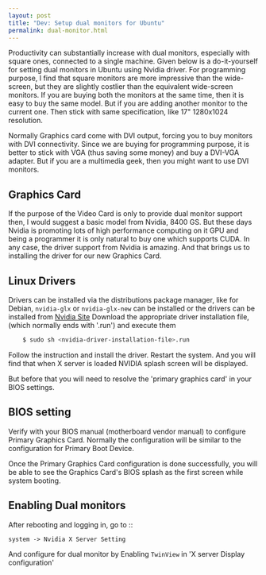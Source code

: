 ```yaml
---
layout: post
title: "Dev: Setup dual monitors for Ubuntu"
permalink: dual-monitor.html
---
```


Productivity can substantially increase with dual monitors, especially with
square ones, connected to a single machine. Given below is a do-it-yourself
for setting dual monitors in Ubuntu using Nvidia driver. For programming
purpose, I find that square monitors are more impressive than the wide-screen,
but they are slightly costlier than the equivalent wide-screen monitors. If
you are buying both the monitors at the same time, then it is easy to buy the
same model. But if you are adding another monitor to the current one. Then
stick with same specification, like 17" 1280x1024 resolution.

Normally Graphics card come with DVI output, forcing you to buy monitors
with DVI connectivity. Since we are buying for programming purpose, it is
better to stick with VGA (thus saving some money) and buy a DVI-VGA adapter.
But if you are a multimedia geek, then you might want to use DVI monitors.

Graphics Card
-------------

If the purpose of the Video Card is only to provide dual monitor support then,
I would suggest a basic model from Nvidia, 8400 GS. But these days Nvidia is
promoting lots of high performance computing on it GPU and being a programmer
it is only natural to buy one which supports CUDA. In any case, the driver
support from Nvidia is amazing. And that brings us to installing the driver
for our new Graphics Card.

Linux Drivers
-------------

Drivers can be installed via the distributions package manager, like for
Debian, `nvidia-glx` or `nvidia-glx-new` can be installed
or the drivers can be installed from [Nvidia Site][Nvidia-Site]
Download the appropriate driver installation file, (which normally ends with
'.run') and execute them

```bash
    $ sudo sh <nvidia-driver-installation-file>.run
```

Follow the instruction and install the driver. Restart the system. And you
will find that when X server is loaded NVIDIA splash screen will be displayed.

But before that you will need to resolve the 'primary graphics card' in your
BIOS settings.

BIOS setting
------------

Verify with your BIOS manual (motherboard vendor manual) to configure Primary
Graphics Card. Normally the configuration will be similar to the configuration
for Primary Boot Device.

Once the Primary Graphics Card configuration is done successfully, you will
be able to see the Graphics Card's BIOS splash as the first screen while
system booting.

Enabling Dual monitors
----------------------

After rebooting and logging in, go to ::

    system -> Nvidia X Server Setting

And configure for dual monitor by Enabling `TwinView` in 'X server Display
configuration'

[Nvidia-site]: http://nvidia.com/page/drivers.html
